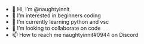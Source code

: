 - 👋 Hi, I’m @naughtyinnit
- 👀 I’m interested in beginners coding
- 🌱 I’m currently learning python and vsc
- 💞️ I’m looking to collaborate on code
- 📫 How to reach me naughtyinnit#0944 on Discord

<!---
naughtyinnit/naughtyinnit is a ✨ special ✨ repository because its `README.md` (this file) appears on your GitHub profile.
You can click the Preview link to take a look at your changes.
--->
